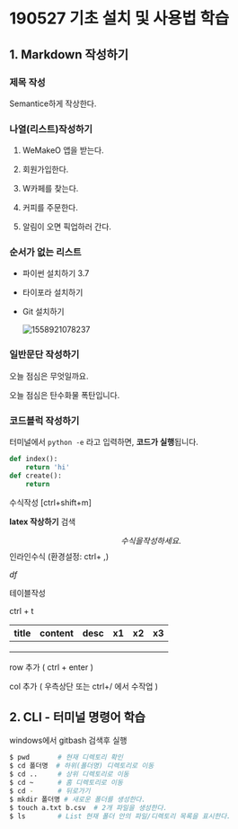 # 190527 기초 설치 및 사용법 학습

## 1. Markdown 작성하기

### 제목 작성

Semantice하게 작상한다.

### 나열(리스트)작성하기

1. WeMakeO 앱을 받는다.

2. 회원가입한다.

3. W카페를 찾는다.

4. 커피를 주문한다.

5. 알림이 오면 픽업하러 간다.

### 순서가 없는 리스트

- 파이썬 설치하기 3.7

- 타이포라 설치하기

- Git 설치하기

  ![1558921078237](C:\Users\student\AppData\Roaming\Typora\typora-user-images\1558921078237.png)

### 일반문단 작성하기

오늘 점심은 무엇일까요.

오늘 점심은 탄수화물 폭탄입니다.

### 코드블럭 작성하기

터미널에서 `python -e` 라고 입력하면, **코드가 실행**됩니다.

```python
def index():
	return 'hi'
def create():
    return
```

수식작성 [ctrl+shift+m]

**latex 작상하기** 검색


$$
수식을 작성하세요.
$$
인라인수식 (환경설정: ctrl+ ,)

$df$

테이블작성

ctrl + t

| title | content | desc | x1   | x2   | x3   |
| ----- | ------- | ---- | ---- | ---- | ---- |
|       |         |      |      |      |      |
|       |         |      |      |      |      |
|       |         |      |      |      |      |

row 추가 ( ctrl + enter )

col 추가 ( 우측상단 또는 ctrl+/ 에서 수작업 )



## 2. CLI - 터미널 명령어 학습

windows에서 gitbash 검색후 실행

```sh
$ pwd       # 현재 디렉토리 확인
$ cd 폴더명  # 하위(폴더명) 디렉토리로 이동
$ cd ..     # 상위 디렉토리로 이동
$ cd ~      # 홈 디렉토리로 이동
$ cd -      # 뒤로가기
$ mkdir 폴더명 # 새로운 폴더를 생성한다.
$ touch a.txt b.csv  # 2개 파일을 생성한다.
$ ls        # List 현재 폴더 안의 파일/디렉토리 목록을 표시한다.
```








